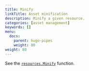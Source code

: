 ```yaml
---
title: Minify
linkTitle: Asset minification
description: Minify a given resource.
categories: [asset management]
keywords: []
menu:
  docs:
    parent: hugo-pipes
    weight: 80
weight: 80
---
```


See the [`resources.Minify`](/functions/resources/minify/) function.
